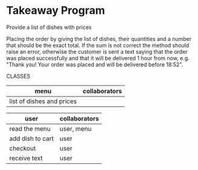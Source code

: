Takeaway Program
====================

Provide a list of dishes with prices

Placing the order by giving the list of dishes, their quantities and a number that should be the exact total. If the sum is not correct the method should raise an error, otherwise the customer is sent a text saying that the order was placed successfully and that it will be delivered 1 hour from now, e.g. "Thank you! Your order was placed and will be delivered before 18:52".

CLASSES

menu                        |  collaborators
----------------------------|----------------------------
list of dishes and prices   | 


user                        |  collaborators
----------------------------|----------------------------
read the menu               | user, menu
add dish to cart            | user
checkout                    | user
receive text                | user






